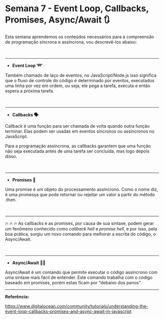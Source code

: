 # Semana 7 - Event Loop, Callbacks, Promises, Async/Await :arrows_clockwise: #

Esta semana aprendemos os conteúdos necessários para a compreensão de programação síncrona e assíncrona, vou descrevê-los abaixo:

<br>

------

- **Event Loop :loop:**

Também chamado de laço de eventos,  no JavaScript/Node.js isso significa que o fluxo de controle do código é determinado por eventos, executados uma linha por vez em ordem, ou seja, ele pega a tarefa, executa e então espera a próxima tarefa.

<br>

------

- **Callbacks :speaking_head:**

Callback é uma função para ser chamada de volta quando outra função terminar. Elas podem ser usadas em eventos síncronos ou assíncronos no JavaScript.

Para a programação assíncrona, as callbacks garantem que uma função não seja executada antes de uma tarefa ser concluída, mas logo depois disso.


<br>

------

- **Promises :handshake:**

Uma promise é um objeto do processamento assíncrono. Como o nome diz, é uma promessa que pode retornar ou rejeitar um valor a partir do método .then. 

<br>

------

:fire:	:fire:	:fire: As callbacks e as promises, por causa de sua sintaxe, podem gerar um fenômeno conhecido como *callback hell* e *promise hell*, e por isso, pela boa prática, surgiu um novo comando para melhorar a escrita do código, o Async/Await.

<br>

------

- **Async/Await :woman_firefighter:**

Async/Await é um comando que permite executar o código assíncrono com uma sintaxe mais fácil de entender. Este comando trabalha com o código baseado em promises, porém estas ficam por "debaixo dos panos".

------

**Referência:**

https://www.digitalocean.com/community/tutorials/understanding-the-event-loop-callbacks-promises-and-async-await-in-javascript